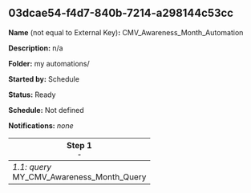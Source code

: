 ## 03dcae54-f4d7-840b-7214-a298144c53cc

**Name** (not equal to External Key)**:** CMV_Awareness_Month_Automation

**Description:** n/a

**Folder:** my automations/

**Started by:** Schedule

**Status:** Ready

**Schedule:** Not defined

**Notifications:** _none_


| Step 1<br>_<small>-</small>_ |
| --- |
| _1.1: query_<br>MY_CMV_Awareness_Month_Query |
